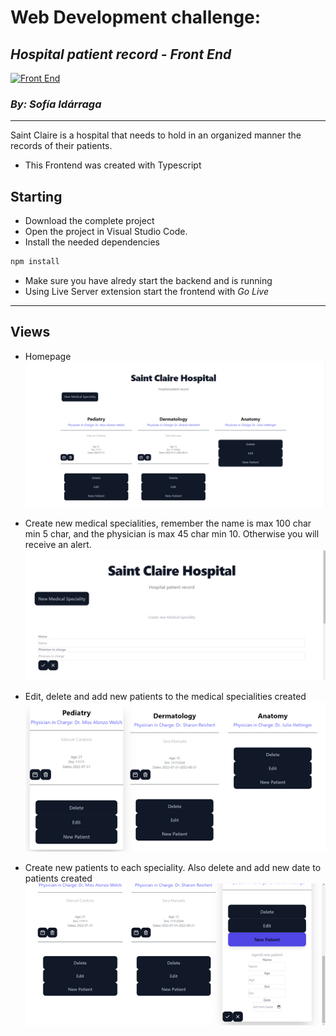 # Web Development challenge:

## _Hospital patient record - Front End_

[![Front End](https://badgen.net/badge/BackEnd/here/blue?icon=github)](https://github.com/sofia-idarraga/Hospital-patient-record-BE)

### _By: Sofía Idárraga_

---

Saint Claire is a hospital that needs to hold in an organized manner the records of their patients.

- This Frontend was created with Typescript

## Starting

- Download the complete project
- Open the project in Visual Studio Code.
- Install the needed dependencies

```sh
npm install
```

- Make sure you have alredy start the backend and is running
- Using Live Server extension start the frontend with _Go Live_

---
## Views
- Homepage
![Homepage](https://github.com/sofia-idarraga/Hospital-patient-record-FE/blob/c9e9869da5644136a71414c2030af4939795d9c8/screenshots/ss1.PNG)

- Create new medical specialities, remember the name is max 100 char min 5 char, and the physician is max 45 char min 10. Otherwise you will receive an alert.
![Create](https://github.com/sofia-idarraga/Hospital-patient-record-FE/blob/c9e9869da5644136a71414c2030af4939795d9c8/screenshots/ss2.PNG)

- Edit, delete and add new patients to the medical specialities created
![Speciality](https://github.com/sofia-idarraga/Hospital-patient-record-FE/blob/5e17b9acb12569522d906d4e00529c5d84c1da99/screenshots/ss3.png)

- Create new patients to each speciality. Also delete and add new date to patients created
![Patient](https://github.com/sofia-idarraga/Hospital-patient-record-FE/blob/5e17b9acb12569522d906d4e00529c5d84c1da99/screenshots/ss4.png)

